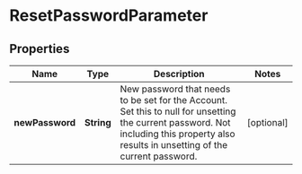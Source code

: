 

# ResetPasswordParameter


## Properties

| Name | Type | Description | Notes |
|------------ | ------------- | ------------- | -------------|
|**newPassword** | **String** | New password that needs to be set for the Account. Set this to null for unsetting the current password. Not including this property also results in unsetting of the current password. |  [optional] |



